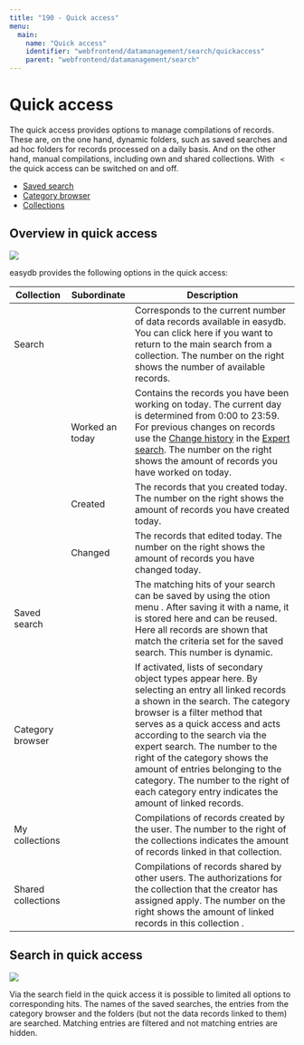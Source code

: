 ```yaml
---
title: "190 - Quick access"
menu:
  main:
    name: "Quick access"
    identifier: "webfrontend/datamanagement/search/quickaccess"
    parent: "webfrontend/datamanagement/search"
---
```

# Quick access 

The quick access provides options to manage compilations of records. These are, on the one hand, dynamic folders, such as saved searches and ad hoc folders for records processed on a daily basis. And on the other hand, manual compilations, including own and shared collections. With <code class="button"> < </code> the quick access can be switched on and off.

* [Saved search](search)
* [Category browser](category)
* [Collections](collection)

## Overview in quick access

![](quickaccess_en.jpg)

easydb provides the following options in the quick access:

|Collection|Subordinate|Description|
|---|---|---|
|<i class="fa fa-search"></i> Search||Corresponds to the current number of data records available in easydb. You can click here if you want to return to the main search from a collection. The number on the right shows the number of available records. |
||<i class="fa fa-search"></i> Worked an today|Contains the records you have been working on today. The current day is determined from 0:00 to 23:59. For previous changes on records use the [Change history](../../features/datatypes) in the [Expert search](../../search). The number on the right shows the amount of records you have worked on today.|
||<i class="fa fa-search"></i> Created |The records that you created today. The number on the right shows the amount of records you have created today.|
||<i class="fa fa-search"></i>Changed|The records that edited today. The number on the right shows the amount of records you have changed today.|
|<i class="fa fa-search"></i> Saved search||The matching hits of your search can be saved by using the otion menu <i class="fa fa-floppy-o"></i>. After saving it with a name, it is stored here and can be reused. Here all records are shown that match the criteria set for the saved search. This number is dynamic. |
|<i class="fa fa-file-o"></i> Category browser||If activated, lists of secondary object types appear here. By selecting an entry all linked records a shown in the search.  The category browser is a filter method that serves as a quick access and acts according to the search via the expert search. The number to the right of the category shows the amount of entries belonging to the category. The number to the right of each category entry indicates the amount of linked records. |
|My collections || Compilations of records created by the user. The number to the right of the collections indicates the amount of records linked in that collection. |
|Shared collections|| Compilations of records shared by other users. The authorizations for the collection that the creator has assigned apply. The number on the right shows the amount of linked records in this collection .|
 
## Search in quick access

![](quickaccess_search_en.jpg)

Via the search field in the quick access it is possible to limited all options to corresponding hits. The names of the saved searches, the entries from the category browser and the folders (but not the data records linked to them) are searched. Matching entries are filtered and not matching entries are hidden. 
